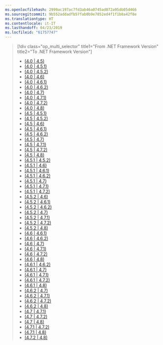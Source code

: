 ```yaml
---
ms.openlocfilehash: 2999ac197ac7fd3ab46a0745ad072a95db05d466
ms.sourcegitcommit: 9b552addadfb57fab0b9e7852ed4f1f1b8a42f8e
ms.translationtype: HT
ms.contentlocale: it-IT
ms.lasthandoff: 04/23/2019
ms.locfileid: "61757747"
---
```

> [!div class="op_multi_selector" title1="From .NET Framework Version" title2="To .NET Framework Version"]
> - [(4.0 | 4.5)](~/docs/framework/migration-guide/retargeting/4.0-4.5.md)
> - [(4.0 | 4.5.1)](~/docs/framework/migration-guide/retargeting/4.0-4.5.1.md)
> - [(4.0 | 4.5.2)](~/docs/framework/migration-guide/retargeting/4.0-4.5.2.md)
> - [(4.0 | 4.6)](~/docs/framework/migration-guide/retargeting/4.0-4.6.md)
> - [(4.0 | 4.6.1)](~/docs/framework/migration-guide/retargeting/4.0-4.6.1.md)
> - [(4.0 | 4.6.2)](~/docs/framework/migration-guide/retargeting/4.0-4.6.2.md)
> - [(4.0 | 4.7)](~/docs/framework/migration-guide/retargeting/4.0-4.7.md)
> - [(4.0 | 4.7.1)](~/docs/framework/migration-guide/retargeting/4.0-4.7.1.md)
> - [(4.0 | 4.7.2)](~/docs/framework/migration-guide/retargeting/4.0-4.7.2.md)
> - [(4.0 | 4.8)](~/docs/framework/migration-guide/retargeting/4.0-4.8.md)
> - [(4.5 | 4.5.1)](~/docs/framework/migration-guide/retargeting/4.5-4.5.1.md)
> - [(4.5 | 4.5.2)](~/docs/framework/migration-guide/retargeting/4.5-4.5.2.md)
> - [(4.5 | 4.6)](~/docs/framework/migration-guide/retargeting/4.5-4.6.md)
> - [(4.5 | 4.6.1)](~/docs/framework/migration-guide/retargeting/4.5-4.6.1.md)
> - [(4.5 | 4.6.2)](~/docs/framework/migration-guide/retargeting/4.5-4.6.2.md)
> - [(4.5 | 4.7)](~/docs/framework/migration-guide/retargeting/4.5-4.7.md)
> - [(4.5 | 4.7.1)](~/docs/framework/migration-guide/retargeting/4.5-4.7.1.md)
> - [(4.5 | 4.7.2)](~/docs/framework/migration-guide/retargeting/4.5-4.7.2.md)
> - [(4.5 | 4.8)](~/docs/framework/migration-guide/retargeting/4.5-4.8.md)
> - [(4.5.1 | 4.5.2)](~/docs/framework/migration-guide/retargeting/4.5.1-4.5.2.md)
> - [(4.5.1 | 4.6)](~/docs/framework/migration-guide/retargeting/4.5.1-4.6.md)
> - [(4.5.1 | 4.6.1)](~/docs/framework/migration-guide/retargeting/4.5.1-4.6.1.md)
> - [(4.5.1 | 4.6.2)](~/docs/framework/migration-guide/retargeting/4.5.1-4.6.2.md)
> - [(4.5.1 | 4.7)](~/docs/framework/migration-guide/retargeting/4.5.1-4.7.md)
> - [(4.5.1 | 4.7.1)](~/docs/framework/migration-guide/retargeting/4.5.1-4.7.1.md)
> - [(4.5.1 | 4.7.2)](~/docs/framework/migration-guide/retargeting/4.5.1-4.7.2.md)
> - [(4.5.2 | 4.6)](~/docs/framework/migration-guide/retargeting/4.5.2-4.6.md)
> - [(4.5.2 | 4.6.1)](~/docs/framework/migration-guide/retargeting/4.5.2-4.6.1.md)
> - [(4.5.2 | 4.6.2)](~/docs/framework/migration-guide/retargeting/4.5.2-4.6.2.md)
> - [(4.5.2 | 4.7)](~/docs/framework/migration-guide/retargeting/4.5.2-4.7.md)
> - [(4.5.2 | 4.7.1)](~/docs/framework/migration-guide/retargeting/4.5.2-4.7.1.md)
> - [(4.5.2 | 4.7.2)](~/docs/framework/migration-guide/retargeting/4.5.2-4.7.2.md)
> - [(4.5.2 | 4.8)](~/docs/framework/migration-guide/retargeting/4.5.2-4.8.md)
> - [(4.6 | 4.6.1)](~/docs/framework/migration-guide/retargeting/4.6-4.6.1.md)
> - [(4.6 | 4.6.2)](~/docs/framework/migration-guide/retargeting/4.6-4.6.2.md)
> - [(4.6 | 4.7)](~/docs/framework/migration-guide/retargeting/4.6-4.7.md)
> - [(4.6 | 4.7.1)](~/docs/framework/migration-guide/retargeting/4.6-4.7.1.md)
> - [(4.6 | 4.7.2)](~/docs/framework/migration-guide/retargeting/4.6-4.7.2.md)
> - [(4.6 | 4.8)](~/docs/framework/migration-guide/retargeting/4.6-4.8.md)
> - [(4.6.1 | 4.6.2)](~/docs/framework/migration-guide/retargeting/4.6.1-4.6.2.md)
> - [(4.6.1 | 4.7)](~/docs/framework/migration-guide/retargeting/4.6.1-4.7.md)
> - [(4.6.1 | 4.7.1)](~/docs/framework/migration-guide/retargeting/4.6.1-4.7.1.md)
> - [(4.6.1 | 4.7.2)](~/docs/framework/migration-guide/retargeting/4.6.1-4.7.2.md)
> - [(4.6.1 | 4.8)](~/docs/framework/migration-guide/retargeting/4.6.1-4.8.md)
> - [(4.6.2 | 4.7)](~/docs/framework/migration-guide/retargeting/4.6.2-4.7.md)
> - [(4.6.2 | 4.7.1)](~/docs/framework/migration-guide/retargeting/4.6.2-4.7.1.md)
> - [(4.6.2 | 4.7.2)](~/docs/framework/migration-guide/retargeting/4.6.2-4.7.2.md)
> - [(4.6.2 | 4.8)](~/docs/framework/migration-guide/retargeting/4.6.2-4.8.md)
> - [(4.7 | 4.7.1)](~/docs/framework/migration-guide/retargeting/4.7-4.7.1.md)
> - [(4.7 | 4.7.2)](~/docs/framework/migration-guide/retargeting/4.7-4.7.2.md)
> - [(4.7 | 4.8)](~/docs/framework/migration-guide/retargeting/4.7-4.8.md)
> - [(4.7.1 | 4.7.2)](~/docs/framework/migration-guide/retargeting/4.7.1-4.7.2.md)
> - [(4.7.1 | 4.8)](~/docs/framework/migration-guide/retargeting/4.7.1-4.8.md)
> - [(4.7.2 | 4.8)](~/docs/framework/migration-guide/retargeting/4.7.2-4.8.md)
